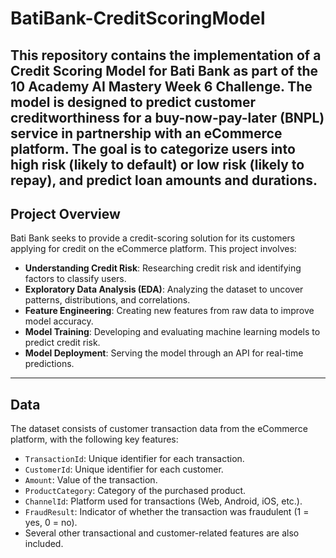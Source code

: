 # BatiBank-CreditScoringModel
This repository contains the implementation of a **Credit Scoring Model** for Bati Bank as part of the **10 Academy AI Mastery Week 6 Challenge**. The model is designed to predict customer creditworthiness for a buy-now-pay-later (BNPL) service in partnership with an eCommerce platform. The goal is to categorize users into **high risk** (likely to default) or **low risk** (likely to repay), and predict loan amounts and durations.
---
## Project Overview
Bati Bank seeks to provide a credit-scoring solution for its customers applying for credit on the eCommerce platform. This project involves:
- **Understanding Credit Risk**: Researching credit risk and identifying factors to classify users.
- **Exploratory Data Analysis (EDA)**: Analyzing the dataset to uncover patterns, distributions, and correlations.
- **Feature Engineering**: Creating new features from raw data to improve model accuracy.
- **Model Training**: Developing and evaluating machine learning models to predict credit risk.
- **Model Deployment**: Serving the model through an API for real-time predictions.
---
## Data
The dataset consists of customer transaction data from the eCommerce platform, with the following key features:
- `TransactionId`: Unique identifier for each transaction.
- `CustomerId`: Unique identifier for each customer.
- `Amount`: Value of the transaction.
- `ProductCategory`: Category of the purchased product.
- `ChannelId`: Platform used for transactions (Web, Android, iOS, etc.).
- `FraudResult`: Indicator of whether the transaction was fraudulent (1 = yes, 0 = no).
- Several other transactional and customer-related features are also included.

